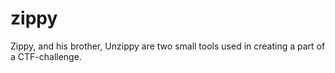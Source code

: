 # zippy
Zippy, and his brother, Unzippy are two small tools used in creating a part of a CTF-challenge.
